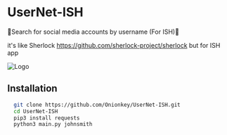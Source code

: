 # UserNet-ISH
🔎Search for social media accounts by username (For ISH)🔎

it's like Sherlock https://github.com/sherlock-project/sherlock but for ISH app

![Logo](https://i.postimg.cc/wvWVVKR1/Onionkey.png)

## Installation
```bash
  git clone https://github.com/Onionkey/UserNet-ISH.git
  cd UserNet-ISH
  pip3 install requests
  python3 main.py johnsmith
```
